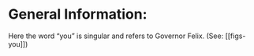 # General Information:

Here the word “you” is singular and refers to Governor Felix. (See: [[figs-you]])